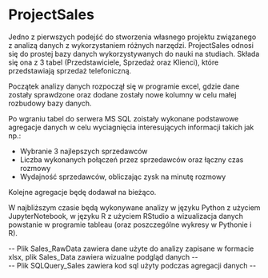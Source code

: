 # ProjectSales

Jedno z pierwszych podejść do stworzenia własnego projektu związanego z analizą danych z wykorzystaniem różnych narzędzi.
ProjectSales odnosi się do prostej bazy danych wykorzystywanych do nauki na studiach.
Składa się ona z 3 tabel (Przedstawiciele, Sprzedaż oraz Klienci), które przedstawiają sprzedaż telefoniczną.

Początek analizy danych rozpoczął się w programie excel, gdzie dane zostały sprawdzone oraz dodane zostały nowe kolumny w celu małej rozbudowy bazy danych.

Po wgraniu tabel do serwera MS SQL zoistały wykonane podstawowe agregacje danych w celu wyciagnięcia interesujących informacji takich jak np.:
  - Wybranie 3 najlepszych sprzedawców
  - Liczba wykonanych połączeń przez sprzedawców oraz łączny czas rozmowy
  - Wydajność sprzedawców, obliczając zysk na minutę rozmowy

Kolejne agregacje będę dodawał na bieżąco.


W najbliższym czasie będą wykonywane analizy w języku Python z użyciem JupyterNotebook, w języku R z użyciem RStudio a wizualizacja danych powstanie w programie tableau (oraz poszczególne wykresy w Pythonie i R).


-- Plik Sales_RawData zawiera dane użyte do analizy zapisane w formacie xlsx, plik Sales_Data zawiera wizualne podgląd danych --         
-- Plik SQLQuery_Sales zawiera kod sql użyty podczas agregacji danych -- 
